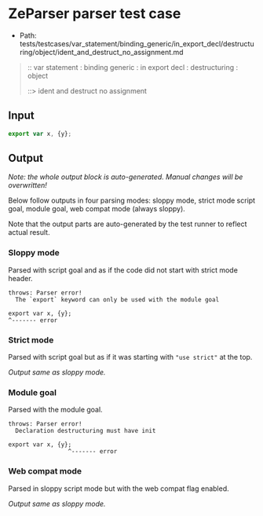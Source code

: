 # ZeParser parser test case

- Path: tests/testcases/var_statement/binding_generic/in_export_decl/destructuring/object/ident_and_destruct_no_assignment.md

> :: var statement : binding generic : in export decl : destructuring : object
>
> ::> ident and destruct no assignment

## Input


`````js
export var x, {y};
`````

## Output

_Note: the whole output block is auto-generated. Manual changes will be overwritten!_

Below follow outputs in four parsing modes: sloppy mode, strict mode script goal, module goal, web compat mode (always sloppy).

Note that the output parts are auto-generated by the test runner to reflect actual result.

### Sloppy mode

Parsed with script goal and as if the code did not start with strict mode header.

`````
throws: Parser error!
  The `export` keyword can only be used with the module goal

export var x, {y};
^------- error
`````

### Strict mode

Parsed with script goal but as if it was starting with `"use strict"` at the top.

_Output same as sloppy mode._

### Module goal

Parsed with the module goal.

`````
throws: Parser error!
  Declaration destructuring must have init

export var x, {y};
                 ^------- error
`````


### Web compat mode

Parsed in sloppy script mode but with the web compat flag enabled.

_Output same as sloppy mode._
